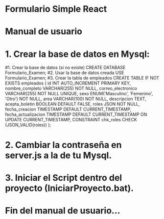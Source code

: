 # Formulario Simple React

# Manual de usuario #

# 1. Crear la base de datos en Mysql:

#1. Crear la base de datos (si no existe)
CREATE DATABASE Formulario_Examen;
#2. Usar la base de datos creada
USE Formulario_Examen;
#3. Crear la tabla de empleados
CREATE TABLE IF NOT EXISTS empleados (
    id INT AUTO_INCREMENT PRIMARY KEY,
    nombre_completo VARCHAR(255) NOT NULL,
    correo_electronico VARCHAR(255) NOT NULL UNIQUE,
    sexo ENUM('Masculino', 'Femenino', 'Otro') NOT NULL,
    area VARCHAR(100) NOT NULL,
    descripcion TEXT,
    acepta_boletin BOOLEAN DEFAULT FALSE,
    roles JSON NOT NULL,
    fecha_creacion TIMESTAMP DEFAULT CURRENT_TIMESTAMP,
    fecha_actualizacion TIMESTAMP DEFAULT CURRENT_TIMESTAMP ON UPDATE CURRENT_TIMESTAMP,
    CONSTRAINT chk_roles CHECK (JSON_VALID(roles))
);

# 2. Cambiar la contraseña en server.js a la de tu Mysql.

# 3. Iniciar el Script dentro del proyecto (IniciarProyecto.bat). 

# Fin del manual de usuario...






